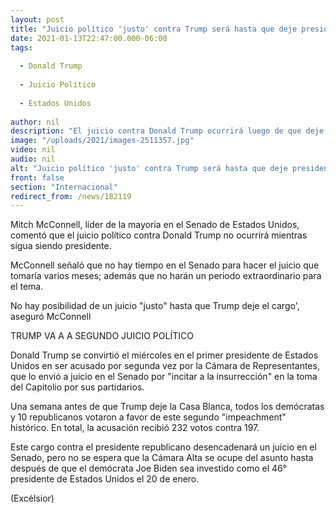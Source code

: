 ```yaml
---
layout: post
title: "Juicio político 'justo' contra Trump será hasta que deje presidencia"
date: 2021-01-13T22:47:00.000-06:00
tags:
  
  - Donald Trump
  
  - Juicio Político
  
  - Estados Unidos
  
author: nil
description: "El juicio contra Donald Trump ocurrirá luego de que deje la presidencia, indicó el líder del Senado de Estados Unidos."
image: "/uploads/2021/images-2511357.jpg"
video: nil
audio: nil
alt: "Juicio político 'justo' contra Trump será hasta que deje presidencia"
front: false
section: "Internacional"
redirect_from: /news/182119
---
```


Mitch McConnell, líder de la mayoría en el Senado de Estados Unidos, comentó que el juicio político contra Donald Trump no ocurrirá mientras sigua siendo presidente.

McConnell señaló que no hay tiempo en el Senado para hacer el juicio que tomaría varios meses; además que no harán un periodo extraordinario para el tema.

No hay posibilidad de un juicio "justo" hasta que Trump deje el cargo', aseguró McConnell


TRUMP VA A A SEGUNDO JUICIO POLÍTICO

Donald Trump se convirtió el miércoles en el primer presidente de Estados Unidos en ser acusado por segunda vez por la Cámara de Representantes, que lo envió a juicio en el Senado por "incitar a la insurrección" en la toma del Capitolio por sus partidarios.

Una semana antes de que Trump deje la Casa Blanca, todos los demócratas y 10 republicanos votaron a favor de este segundo "impeachment" histórico. En total, la acusación recibió 232 votos contra 197. 

Este cargo contra el presidente republicano desencadenará un juicio en el Senado, pero no se espera que la Cámara Alta se ocupe del asunto hasta después de que el demócrata Joe Biden sea investido como el 46° presidente de Estados Unidos el 20 de enero.

(Excélsior)